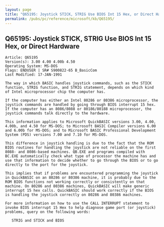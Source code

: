 ```yaml
---
layout: page
title: "Q65195: Joystick STICK, STRIG Use BIOS Int 15 Hex, or Direct Hardware"
permalink: /pubs/pc/reference/microsoft/kb/Q65195/
---
```


## Q65195: Joystick STICK, STRIG Use BIOS Int 15 Hex, or Direct Hardware

	Article: Q65195
	Version(s): 3.00 4.00 4.00b 4.50
	Operating System: MS-DOS
	Flags: ENDUSER | SR# S900822-65 B_BasicCom
	Last Modified: 17-JAN-1991
	
	The way in which BASIC handles joystick commands, such as the STICK
	function, STRIG function, and STRIG statement, depends on which kind
	of Intel microprocessor chip the computer has.
	
	If the computer has either an Intel 80286 or 80386 microprocessor, the
	joystick commands are handled by going through BIOS interrupt 15 hex.
	If the computer has an 8086/8088 or 80186/80188 microprocessor, the
	joystick commands talk directly to the hardware.
	
	This information applies to Microsoft QuickBASIC versions 3.00, 4.00,
	4.00b, and 4.50 for MS-DOS; to Microsoft BASIC Compiler versions 6.00
	and 6.00b for MS-DOS; and to Microsoft BASIC Professional Development
	System (PDS) versions 7.00 and 7.10 for MS-DOS.
	
	This difference in joystick handling is due to the fact that the ROM
	BIOS routines for handling the joystick are not reliable on the first
	8088- and 8086-based machines. QB.EXE and programs compiled with
	BC.EXE automatically check what type of processor the machine has and
	use that information to decide whether to go through the BIOS or to go
	directly to the port for the joystick.
	
	This implies that if problems are encountered programming the joystick
	in QuickBASIC on an 80286 or 80386 machine, it is probably due to the
	ROM BIOS functions not working correctly or consistently on that
	machine. On 80286 and 80386 machines, QuickBASIC will make generic
	interrupt 15 hex calls. QuickBASIC should work correctly if the BIOS
	is handling the joystick correctly on 80286 and 80386 machines.
	
	For more information on how to use the CALL INTERRUPT statement to
	invoke BIOS interrupt 15 Hex to help diagnose game port (or joystick)
	problems, query on the following words:
	
	   STRIG and STICK and BIOS

